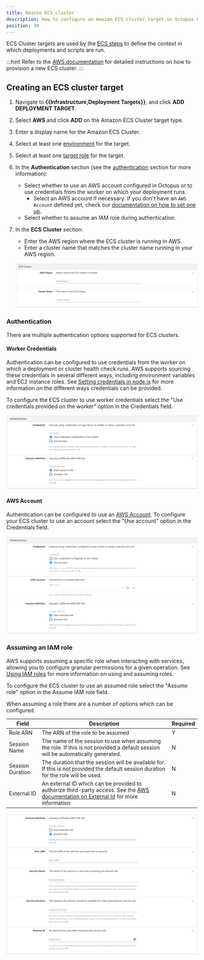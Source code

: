 ```yaml
---
title: Amazon ECS cluster
description: How to configure an Amazon ECS cluster target in Octopus Deploy
position: 30
---
```


ECS Cluster targets are used by the [ECS steps](/docs/deployments/aws/index.md) to define the context in which deployments and scripts are run.

:::hint
Refer to the [AWS documentation](https://docs.aws.amazon.com/AmazonECS/latest/developerguide/create_cluster.html) for detailed instructions on how to provision a new ECS cluster.
:::

## Creating an ECS cluster target

1. Navigate to **{{Infrastructure,Deployment Targets}}**, and click **ADD DEPLOYMENT TARGET**.
2. Select **AWS** and click **ADD** on the Amazon ECS Cluster target type.
3. Enter a display name for the Amazon ECS Cluster.
4. Select at least one [environment](/docs/infrastructure/environments/index.md) for the target.
5. Select at least one [target role](/docs/infrastructure/deployment-targets/index.md#target-roles) for the target.
6. In the **Authentication** section (see the [authentication](#authentication) section for more information):
   - Select whether to use an AWS account configured in Octopus or to use credentials from the worker on which your deployment runs.
     - Select an AWS account if necessary. If you don't have an `AWS Account` defined yet, check our [documentation on how to set one up](/docs/infrastructure/accounts/aws/index.md).
   - Select whether to assume an IAM role during authentication.
7. In the **ECS Cluster** section:

   - Enter the AWS region where the ECS cluster is running in AWS.
   - Enter a cluster name that matches the cluster name running in your AWS region.

   ![ECS Cluster Deployment Target Settings](images/aws-ecs-target-cluster.png "width=500")

### Authentication

There are multiple authentication options supported for ECS clusters.

#### Worker Credentials

Authentication can be configured to use credentials from the worker on which a deployment or cluster health check runs. AWS supports sourcing these credentials in several different ways, including environment variables and EC2 instance roles. See [Setting credentials in node.js](https://docs.aws.amazon.com/sdk-for-javascript/v3/developer-guide/setting-credentials-node.html) for more information on the different ways credentials can be provided.

To configure the ECS cluster to use worker credentials select the "Use credentials provided on the worker" option in the Credentials field.

![ECS Cluster Worker Credentials](images/aws-ecs-target-worker-credentials.png "width=500")

#### AWS Account

Authentication can be configured to use an [AWS Account](/docs/infrastructure/accounts/aws/index.md). To configure your ECS cluster to use an account select the "Use account" option in the Credentials field.

![ECS Cluster Account Credentials](images/aws-ecs-target-account-credentials.png "width=500")

### Assuming an IAM role

AWS supports assuming a specific role when interacting with services, allowing you to configure granular permissions for a given operation. See [Using IAM roles](https://docs.aws.amazon.com/IAM/latest/UserGuide/id_roles_use.html) for more information on using and assuming roles.

To configure the ECS cluster to use an assumed role select the "Assume role" option in the Assume IAM role field.

When assuming a role there are a number of options which can be configured.

| Field            | Description                                                                                                                                                                                                                      | Required |
| ---------------- | -------------------------------------------------------------------------------------------------------------------------------------------------------------------------------------------------------------------------------- | -------- |
| Role ARN         | The ARN of the role to be assumed                                                                                                                                                                                                | Y        |
| Session Name     | The name of the session to use when assuming the role. If this is not provided a default session will be automatically generated.                                                                                                | N        |
| Session Duration | The duration that the session will be available for. If this is not provided the default session duration for the role will be used.                                                                                             | N        |
| External ID      | An external ID which can be provided to authorize third-party access. See the [AWS documentation on External Id](https://docs.aws.amazon.com/IAM/latest/UserGuide/id_roles_create_for-user_externalid.html) for more information | N        |

![ECS Cluster Assume Role](images/aws-ecs-target-assume-role.png "width=500")
